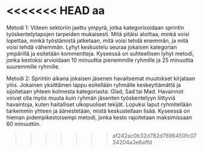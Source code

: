 <<<<<<< HEAD
aa
=======
Metodi 1: Viiteen sektoriin jaettu ympyrä, jotka kategorisoidaan sprintin työskentelytapojen tarpeiden mukaisesti. 
Mitä pitäisi aloittaa, minkä voisi lopettaa, minkä työstämistä jatketaan, mitä voisi tehdä enemmän, ja mitä voisi tehdä vähemmän. 
Lyhyt keskustelu seuraa jokaisen kategorian ympärillä ja esitetään kommentteja. 
Kyseessä on suhteellisen lyhyt metodi, jonka kestoksi arvioidaan 10 minuuttia pienemmille ryhmille ja 25 minuuttia suuremmille ryhmille.

Metodi 2: Sprintin aikana jokaisen jäsenen havaitsemat muutokset kirjataan ylös. 
Jokainen yksittäinen lappu esitellään ryhmälle keskeyttämättä ja sijoitetaan yhteen kolmesta kategoriasta: Glad, Sad tai Mad. 
Havainnot voivat olla myös muuta kuin ryhmän jäsenten työskentelyyn liittyviä havaintoja, kuten haitalliset ulkopuoliset tekijät. 
Lopuksi laput ryhmitellään tarkemmin yhteen ja äänestetään, mistä keskustellaan lisää. 
Kyseessä on hieman pidempikestoisempi metodi, jonka kesto rajoitetaan maksimissaan 60 minuuttiin. 
>>>>>>> af242ac0b32d782d7696450fc0734204a3e6affd
